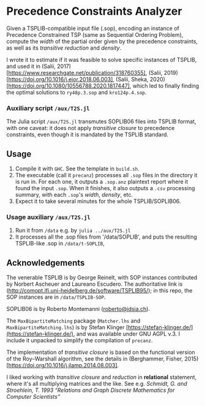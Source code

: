 # Precedence Constraints Analyzer
Given a TSPLIB-compatible input file (.sop), encoding an instance of Precedence Constrained TSP (same as Sequential Ordering Problem), compute the _width_ of the partial order given by the precedence constraints, as well as its _transitive reduction_ and _density_.

I wrote it to estimate if it was feasible to solve specific instances of TSPLIB, and used it in (Salii, 2017)[https://www.researchgate.net/publication/318760355], (Salii, 2019)[https://doi.org/10.1016/j.ejor.2018.06.003], (Salii, Sheka, 2020)[https://doi.org/10.1080/10556788.2020.1817447], which led to finally finding the optimal solutions to `ry48p.3.sop` and `kro124p.4.sop`.

### Auxiliary script `/aux/T2S.jl`

The Julia script `/aux/T2S.jl` transmutes SOPLIB06 files into TSPLIB format, with one caveat: it does not apply _transitive closure_ to precedence constraints, even though it is mandated by the TSPLIB standard. 

## Usage
1. Compile it with `GHC`. See the template in `build.sh`.
2. The executable (call it `precanz`) processes all `.sop` files in the directory it is run in. For each one, it outputs a `.sop.anz` plaintext report where it found the input `.sop`. When it finishes, it also outputs a `.csv` processing summary, with each `.sop`'s _width_, _density_, etc.
3. Expect it to take several minutes for the whole TSPLIB/SOPLIB06.

### Usage auxiliary `/aux/T2S.jl`
1. Run it from `/data` e.g. by `julia ../aux/T2S.jl`
2. It processes all the .sop files from '/data/SOPLIB', and puts the resulting TSPLIB-like .sop in `/data/t-SOPLIB`, 

## Acknowledgements 
The venerable TSPLIB is by George Reinelt, with SOP instances contributed by Norbert Ascheuer and Laureano Escudero. The authoritative link is (http://comopt.ifi.uni-heidelberg.de/software/TSPLIB95/); in this repo, the SOP instances are in `/data/TSPLIB-SOP`.

SOPLIB06 is by Roberto Montemanni (roberto@idsia.ch).

The `MaxBipartiteMatching` package (`Matcher.lhs` and `MaxBipartiteMatching.lhs`) is by Stefan Klinger [https://stefan-klinger.de/](https://stefan-klinger.de/), and was available under GNU AGPL v.3. I include it unpacked to simplify the compilation of `precanz`. 

The implementation of _transitive closure_ is based on the functional version of the Roy–Warshall algorithm, see the details in (Berghammer, Fisher, 2015)[https://doi.org/10.1016/j.jlamp.2014.08.003].

I liked working with _transitive closure_ and _reduction_ in **relational** statement, where it's all multiplying matrices and the like. See e.g. _Schmidt, G. and Stroehlein, T. 1993 “Relations and Graph Discrete Mathematics for Computer Scientists”_
